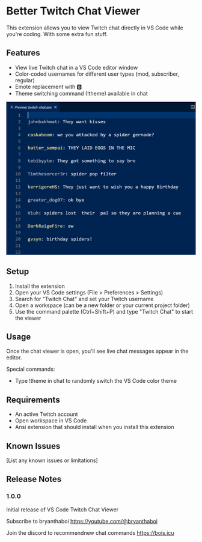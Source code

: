 # Better Twitch Chat Viewer

This extension allows you to view Twitch chat directly in VS Code while you're coding. With some extra fun stuff.

## Features

- View live Twitch chat in a VS Code editor window
- Color-coded usernames for different user types (mod, subscriber, regular)
- Emote replacement with 🅱️
- Theme switching command (!theme) available in chat

![Screenshot of Twitch Chat in VS Code](images/screenshot.png)

## Setup

1. Install the extension
2. Open your VS Code settings (File > Preferences > Settings)
3. Search for "Twitch Chat" and set your Twitch username
4. Open a workspace (can be a new folder or your current project folder)
5. Use the command palette (Ctrl+Shift+P) and type "Twitch Chat" to start the viewer

## Usage

Once the chat viewer is open, you'll see live chat messages appear in the editor.

Special commands:
- Type !theme in chat to randomly switch the VS Code color theme

## Requirements

- An active Twitch account
- Open workspace in VS Code
- Ansi extension that should install when you install this extension

## Known Issues

[List any known issues or limitations]

## Release Notes

### 1.0.0

Initial release of VS Code Twitch Chat Viewer

Subscribe to bryanthaboi https://youtube.com/@bryanthaboi

Join the discord to recommendnew chat commands https://bois.icu
